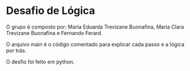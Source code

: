 # Desafio de Lógica

O grupo é composto por: Maria Eduarda Trevizane Buonafina, Maria Clara Trevizane Buonafina e Fernando Ferard.  

O arquivo main é o código comentado para explicar cada passo e a lógica por trás.  

O desfio foi feito em python.
